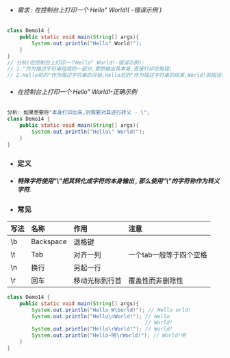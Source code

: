 * ###### 需求 : 在控制台上打印一个 Hello" World!\( -错误示例 \)

```java
class Demo14 {
    public static void main(String[] args){
        System.out.println("Hello" World!");
    }
}
// 分析(在控制台上打印一个Hello" World!-错误示例):
// 1."作为描述字符串组成的一部分,要想输出其本身,直接打印会报错;
// 2.Hello前的"作为描述字符串的开始,Hello后的"作为描述字符串的结束,World!前因没有作为描述字符串开始的"而发生报错;
```

* ###### 在控制台上打印一个 Hello" World!-正确示例

```java
分析: 如果想要将"本身打印出来,则需要对其进行转义 - \";
class Demo14 {
    public static void main(String[] args){
        System.out.println("Hello\" World!");
    }
}
```

* ### 定义
* ##### 特殊字符使用”\”把其转化成字符的本身输出 , 那么使用”\”的字符称作为转义字符.
* ### 常见

| 写法 | 名称 | 作用 | 注意 |
| :--- | :--- | :--- | :--- |
| \b | Backspace | 退格键 |  |
| \t | Tab | 对齐一列 | 一个tab一般等于四个空格 |
| \n | 换行 | 另起一行 |  |
| \r | 回车 | 移动光标到行首 | 覆盖性而非删除性 |

```java
class Demo14 {
	public static void main(String[] args){
		System.out.println("Hello W\borld!"); // Hello orld!
		System.out.println("Hello\nWorld!"); // Hello
											 // World!
		System.out.println("Hello\rWorld!"); // World!
		System.out.println("Hello~哈\rWorld!"); // World!哈
	}
}
```



